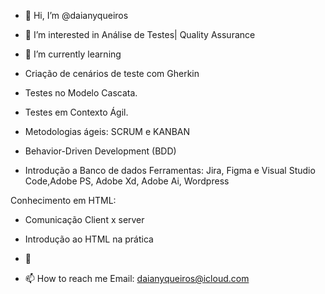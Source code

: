 - 👋 Hi, I’m @daianyqueiros
- 👀 I’m interested in  Análise de Testes| Quality Assurance
- 🌱 I’m currently learning
 
- Criação de cenários de teste com Gherkin
- Testes no Modelo Cascata.
- Testes em Contexto Ágil.
- Metodologias ágeis: SCRUM e KANBAN
- Behavior-Driven Development (BDD)
- Introdução a Banco de dados 
Ferramentas: Jira, Figma e Visual Studio Code,Adobe PS, Adobe Xd, Adobe Ai, Wordpress

Conhecimento em HTML:
- Comunicação Client x server
- Introdução ao HTML na prática


- 💞️ 
- 📫 How to reach me Email: daianyqueiros@icloud.com

<!---
daianyqueiros/daianyqueiros is a ✨ special ✨ repository because its `README.md` (this file) appears on your GitHub profile.
You can click the Preview link to take a look at your changes.
--->
